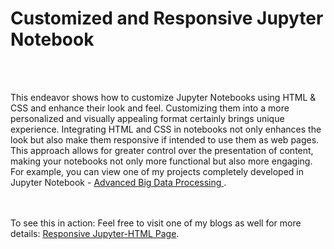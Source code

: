 # Customized and Responsive Jupyter Notebook
<br><br>

This endeavor shows how to customize Jupyter Notebooks using HTML & CSS and enhance their look and feel.
Customizing them into a more personalized and visually appealing format certainly brings unique experience. 
Integrating HTML and CSS in notebooks not only enhances the look but also make them responsive if intended to 
use them as web pages. This approach allows for greater control over the presentation of content, making your notebooks 
not only more functional but also more engaging. For example, you can view one of my projects completely developed in 
Jupyter Notebook - 
<a href="https://sites.google.com/view/gautamsatyndra/projects/big-data-preprocessing-using-pyspark-databricks-and-aws" target="_blank">
    Advanced Big Data Processing
</a>. 

<br><br>
To see this in action: Feel free to visit one of my blogs as well for more details: <a href="https://sites.google.com/view/gautamsatyndra/blog/customized-and-responsive-jupyter-notebook" target="_blank"> Responsive Jupyter-HTML Page</a>. 
